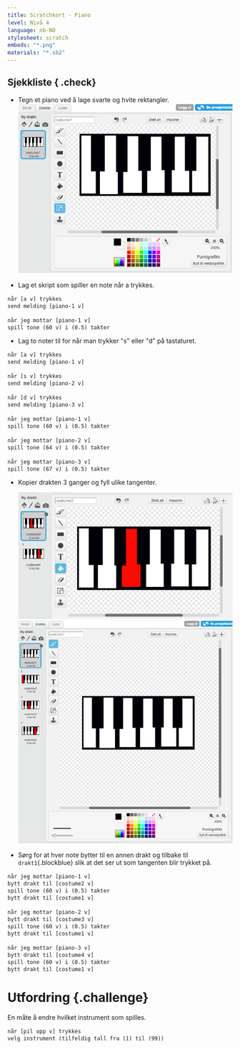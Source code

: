 ```yaml
---
title: Scratchkort - Piano
level: Nivå 4
language: nb-NO
stylesheet: scratch
embeds: "*.png"
materials: "*.sb2"
---
```


## Sjekkliste { .check}

+ Tegn et piano ved å lage svarte og hvite rektangler.
  ![costume1](piano-costume-1.png)

+ Lag et skript som spiller en note når a trykkes.

```blocks
når [a v] trykkes
send melding [piano-1 v]

når jeg mottar [piano-1 v]
spill tone (60 v) i (0.5) takter
```
+ Lag to noter til for når man trykker "s" eller "d" på tastaturet.

```blocks
når [a v] trykkes
send melding [piano-1 v]

når [s v] trykkes
send melding [piano-2 v]

når [d v] trykkes
send melding [piano-3 v]

når jeg mottar [piano-1 v]
spill tone (60 v) i (0.5) takter

når jeg mottar [piano-2 v]
spill tone (64 v) i (0.5) takter

når jeg mottar [piano-3 v]
spill tone (67 v) i (0.5) takter

```

+ Kopier drakten 3 ganger og fyll ulike tangenter.

  ![costume3](piano-costume-3.png)
  ![all costumes](piano-costumes.png)

+ Sørg for at hver note bytter til en annen drakt og tilbake til `drakt1`{.blockblue} slik at det ser ut som tangenten blir trykket på.

```blocks
når jeg mottar [piano-1 v]
bytt drakt til [costume2 v]
spill tone (60 v) i (0.5) takter
bytt drakt til [costume1 v]

når jeg mottar [piano-2 v]
bytt drakt til [costume3 v]
spill tone (60 v) i (0.5) takter
bytt drakt til [costume1 v]

når jeg mottar [piano-3 v]
bytt drakt til [costume4 v]
spill tone (60 v) i (0.5) takter
bytt drakt til [costume1 v]
```

# Utfordring {.challenge} 
En måte å endre hvilket instrument som spilles.

```blocks
når [pil opp v] trykkes
velg instrument (tilfeldig tall fra (1) til (99))
```

